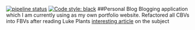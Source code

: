 [![pipeline status](https://gitlab.com/petersimpson/peterblog/badges/master/pipeline.svg)](https://gitlab.com/petersimpson/peterblog/commits/master)
[![Code style: black](https://img.shields.io/badge/code%20style-black-000000.svg)](https://github.com/psf/black)
##Personal Blog
Blogging application which I am currently using as my own portfolio website. 
Refactored all CBVs into FBVs after reading Luke Plants [interesting article](https://spookylukey.github.io/django-views-the-right-way/) on the subject